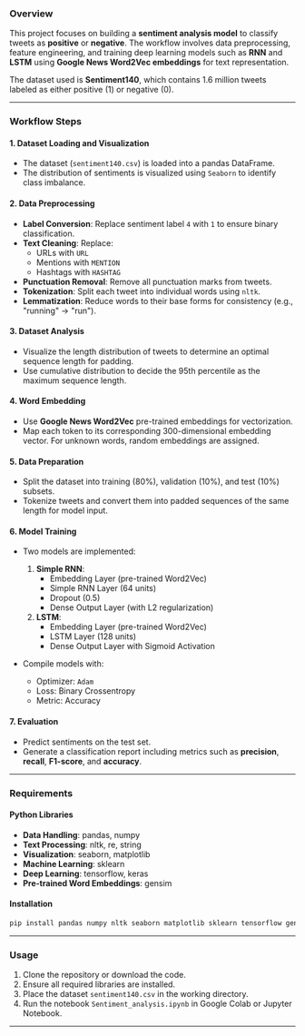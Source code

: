 

### **Overview**
This project focuses on building a **sentiment analysis model** to classify tweets as **positive** or **negative**. The workflow involves data preprocessing, feature engineering, and training deep learning models such as **RNN** and **LSTM** using **Google News Word2Vec embeddings** for text representation.

The dataset used is **Sentiment140**, which contains 1.6 million tweets labeled as either positive (1) or negative (0).

---

### **Workflow Steps**

#### 1. **Dataset Loading and Visualization**
   - The dataset (`sentiment140.csv`) is loaded into a pandas DataFrame.
   - The distribution of sentiments is visualized using `Seaborn` to identify class imbalance.

#### 2. **Data Preprocessing**
   - **Label Conversion**: Replace sentiment label `4` with `1` to ensure binary classification.
   - **Text Cleaning**: Replace:
     - URLs with `URL`
     - Mentions with `MENTION`
     - Hashtags with `HASHTAG`
   - **Punctuation Removal**: Remove all punctuation marks from tweets.
   - **Tokenization**: Split each tweet into individual words using `nltk`.
   - **Lemmatization**: Reduce words to their base forms for consistency (e.g., "running" → "run").

#### 3. **Dataset Analysis**
   - Visualize the length distribution of tweets to determine an optimal sequence length for padding.
   - Use cumulative distribution to decide the 95th percentile as the maximum sequence length.

#### 4. **Word Embedding**
   - Use **Google News Word2Vec** pre-trained embeddings for vectorization.
   - Map each token to its corresponding 300-dimensional embedding vector. For unknown words, random embeddings are assigned.

#### 5. **Data Preparation**
   - Split the dataset into training (80%), validation (10%), and test (10%) subsets.
   - Tokenize tweets and convert them into padded sequences of the same length for model input.

#### 6. **Model Training**
   - Two models are implemented:
     1. **Simple RNN**:
        - Embedding Layer (pre-trained Word2Vec)
        - Simple RNN Layer (64 units)
        - Dropout (0.5)
        - Dense Output Layer (with L2 regularization)
     2. **LSTM**:
        - Embedding Layer (pre-trained Word2Vec)
        - LSTM Layer (128 units)
        - Dense Output Layer with Sigmoid Activation

   - Compile models with:
     - Optimizer: `Adam`
     - Loss: Binary Crossentropy
     - Metric: Accuracy

#### 7. **Evaluation**
   - Predict sentiments on the test set.
   - Generate a classification report including metrics such as **precision**, **recall**, **F1-score**, and **accuracy**.

---

### **Requirements**

#### **Python Libraries**
- **Data Handling**: pandas, numpy
- **Text Processing**: nltk, re, string
- **Visualization**: seaborn, matplotlib
- **Machine Learning**: sklearn
- **Deep Learning**: tensorflow, keras
- **Pre-trained Word Embeddings**: gensim

#### **Installation**
```bash
pip install pandas numpy nltk seaborn matplotlib sklearn tensorflow gensim
```

---

### **Usage**

1. Clone the repository or download the code.
2. Ensure all required libraries are installed.
3. Place the dataset `sentiment140.csv` in the working directory.
4. Run the notebook `Sentiment_analysis.ipynb` in Google Colab or Jupyter Notebook.

---


